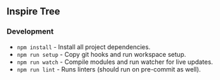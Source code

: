 ## Inspire Tree



### Development

- `npm install` - Install all project dependencies.
- `npm run setup` - Copy git hooks and run workspace setup.
- `npm run watch` - Compile modules and run watcher for live updates.
- `npm run lint` - Runs linters (should run on pre-commit as well).
